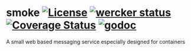 # smoke [![License](http://img.shields.io/badge/license-mit-blue.svg)](LICENSE) [![wercker status](https://app.wercker.com/status/89490bcb2d4017a1a0abbeb0dc055160/s/master "wercker status")](https://app.wercker.com/project/bykey/89490bcb2d4017a1a0abbeb0dc055160) [![Coverage Status](https://coveralls.io/repos/github/infiniteprimates/smoke/badge.svg)](https://coveralls.io/github/infiniteprimates/smoke) [![godoc](https://godoc.org/github.com/infiniteprimates/smoke?status.svg)](https://godoc.org/github.com/infiniteprimates/smoke)
A small web based messaging service especially designed for containers
